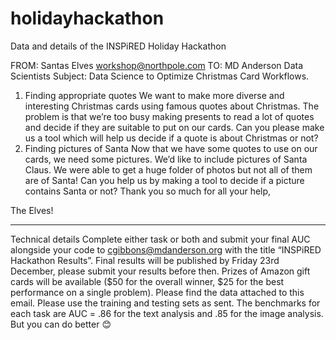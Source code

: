 # holidayhackathon
Data and details of the INSPiRED Holiday Hackathon


FROM: Santas Elves workshop@northpole.com
TO: MD Anderson Data Scientists 
Subject: Data Science to Optimize Christmas Card Workflows.  

1.	Finding appropriate quotes 
We want to make more diverse and interesting Christmas cards using famous quotes about Christmas. The problem is that we’re too busy making presents to read a lot of quotes and decide if they are suitable to put on our cards. Can you please make us a tool which will help us decide if a quote is about Christmas or not? 
2.	Finding pictures of Santa
Now that we have some quotes to use on our cards, we need some pictures. We’d like to include pictures of Santa Claus. We were able to get a huge folder of photos but not all of them are of Santa! Can you help us by making a tool to decide if a picture contains Santa or not? 
Thank you so much for all your help, 

The Elves! 

----------------------- 
Technical details 
Complete either task or both and submit your final AUC alongside your code to cgibbons@mdanderson.org with the title “INSPiRED Hackathon Results”.
Final results will be published by Friday 23rd December, please submit your results before then. 
Prizes of Amazon gift cards will be available ($50 for the overall winner, $25 for the best performance on a single problem). 
Please find the data attached to this email. Please use the training and testing sets as sent. 
The benchmarks for each task are AUC = .86 for the text analysis and .85 for the image analysis. But you can do better 😊 
